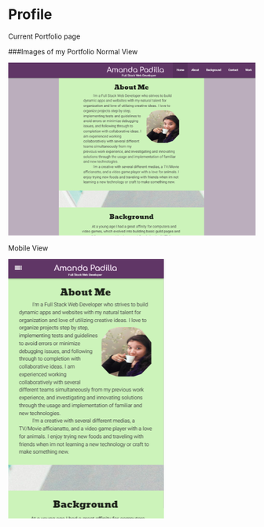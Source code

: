 # Profile

Current Portfolio page

###Images of my Portfolio
Normal View

![Laptop view](/style/images/largeprof.png)

Mobile View

![Mobile View](/style/images/mobileprof.png)